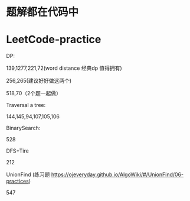 # 题解都在代码中
# LeetCode-practice
DP:

139,1277,221,72(word distance 经典dp 值得拥有)

256,265(建议好好做这两个)

518,70（2个题一起做） 


Traversal a tree:

144,145,94,107,105,106

BinarySearch:

528

DFS+Tire

212

UnionFind (练习题 https://ojeveryday.github.io/AlgoWiki/#/UnionFind/06-practices)

547
